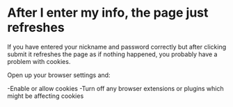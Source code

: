 # After I enter my info, the page just refreshes

If you have entered your nickname and password correctly but after clicking submit it refreshes the page as if nothing happened, you probably have a problem with cookies.

Open up your browser settings and:

-Enable or allow cookies
-Turn off any browser extensions or plugins which might be affecting cookies
